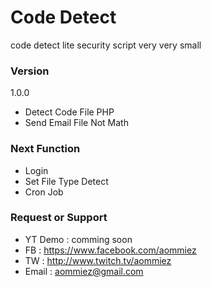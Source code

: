# Code Detect
 code detect lite security script very very small


### Version
1.0.0
- Detect Code File PHP
- Send Email File Not Math

### Next Function

- Login
- Set File Type Detect
- Cron Job 

### Request or Support
- YT Demo : comming soon
- FB : https://www.facebook.com/aommiez
- TW : http://www.twitch.tv/aommiez
- Email : aommiez@gmail.com
 


